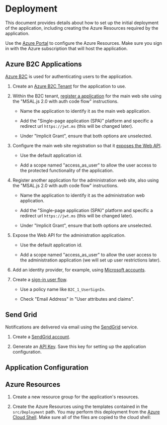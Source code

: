 # Deployment

This document provides details about how to set up the initial deployment of the application, including creating the Azure Resources required by the application.

Use the [Azure Portal](https://portal.azure.com) to configure the Azure Resources. Make sure you sign in with the Azure subscription that will host the application.

## Azure B2C Applications

[Azure B2C](https://azure.microsoft.com/en-us/services/active-directory/external-identities/b2c/) is used for authenticating users to the application.

1. Create an [Azure B2C Tenant](https://docs.microsoft.com/en-us/azure/active-directory-b2c/tutorial-create-tenant#create-an-azure-ad-b2c-tenant) for the application to use.

1. Within the B2C tenant, [register a application](https://docs.microsoft.com/en-us/azure/active-directory/develop/scenario-spa-app-registration) for the main web site using the "MSAL.js 2.0 with auth code flow" instructions.

    - Name the application to identify it as the main web application.

    - Add the "Single-page application (SPA)" platform and specific a redirect url `https://jwt.ms` (this will be changed later).

    - Under "Implicit Grant", ensure that both options are unselected.

1. Configure the main web site registration so that it [exposes the Web API](https://docs.microsoft.com/en-us/azure/active-directory/develop/scenario-protected-web-api-app-registration).

    - Use the default application id.

    - Add a scope named "access_as_user" to allow the user access to the protected functionality of the application.

1. Register another application for the administration web site, also using the "MSAL.js 2.0 with auth code flow" instructions.

    - Name the application to identify it as the administration web application.

    - Add the "Single-page application (SPA)" platform and specific a redirect url `https://jwt.ms` (this will be changed later).

    - Under "Implicit Grant", ensure that both options are unselected.

1. Expose the Web API for the administration application.

    - Use the default application id.

    - Add a scope named "access_as_user" to allow the user access to the administration application (we will set up user restrictions later).

1. Add an identity provider, for example, using [Microsoft accounts](https://docs.microsoft.com/en-us/azure/active-directory-b2c/identity-provider-microsoft-account).

1. Create a [sign-in user flow](https://docs.microsoft.com/en-us/azure/active-directory-b2c/tutorial-create-user-flows#create-a-sign-up-and-sign-in-user-flow).

    - Use a policy name like `B2C_1_UserSignIn`.

    - Check "Email Address" in "User attributes and claims".

## Send Grid

Notifications are delivered via email using the [SendGrid](https://sendgrid.com/partners/azure/) service.

1. Create a [SendGrid account](https://docs.microsoft.com/en-us/azure/sendgrid-dotnet-how-to-send-email).

1. Generate an [API Key](https://docs.microsoft.com/en-us/azure/sendgrid-dotnet-how-to-send-email#to-find-your-sendgrid-api-key). Save this key for setting up the application configuration.

## Application Configuration



## Azure Resources

1. Create a new resource group for the application's resources.

1. Create the Azure Resources using the templates contained in the `src/Deployment` path. You may perform this deployment from the [Azure Cloud Shell](https://docs.microsoft.com/en-us/azure/azure-resource-manager/templates/deploy-cli#deploy-template-from-cloud-shell). Make sure all of the files are copied to the cloud shell:
